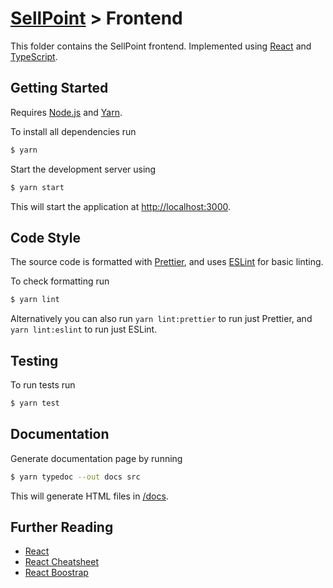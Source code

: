# [SellPoint](../README.md) > Frontend

This folder contains the SellPoint frontend. Implemented using [React](https://reactjs.org/) and [TypeScript](https://www.typescriptlang.org/).

## Getting Started

Requires [Node.js](https://nodejs.org/en/) and [Yarn](https://yarnpkg.com/).

To install all dependencies run
```bash
$ yarn
```

Start the development server using
```bash
$ yarn start
```

This will start the application at [http://localhost:3000](http://localhost:3000).

## Code Style

The source code is formatted with [Prettier](https://github.com/prettier/prettier), and uses [ESLint](https://github.com/eslint/eslint) for basic linting.

To check formatting run
```bash
$ yarn lint
```

Alternatively you can also run `yarn lint:prettier` to run just Prettier, and `yarn lint:eslint` to run just ESLint.

## Testing

To run tests run
```bash
$ yarn test
```

## Documentation

Generate documentation page by running
```bash
$ yarn typedoc --out docs src
```
This will generate HTML files in [/docs](./docs).

## Further Reading

 - [React](https://reactjs.org/)
 - [React Cheatsheet](https://github.com/typescript-cheatsheets/react)
 - [React Boostrap](https://react-bootstrap.github.io/)